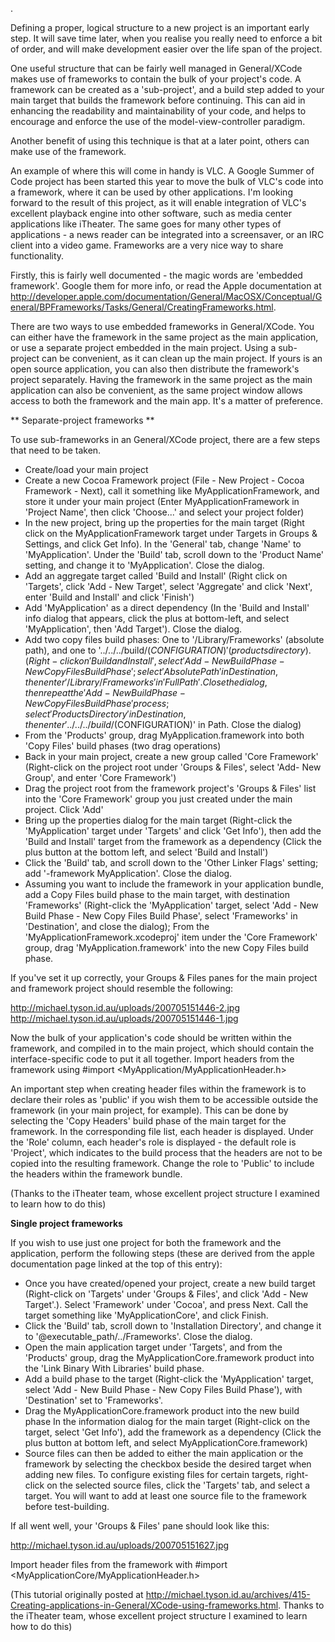 .

Defining a proper, logical structure to a new project is an important early step. It will save time later, when you realise you really need to enforce a bit of order, and will make development easier over the life span of the project.

One useful structure that can be fairly well managed in General/XCode makes use of frameworks to contain the bulk of your project's code. A framework can be created as a 'sub-project', and a build step added to your main target that builds the framework before continuing. This can aid in enhancing the readability and maintainability of your code, and helps to encourage and enforce the use of the model-view-controller paradigm.

Another benefit of using this technique is that at a later point, others can make use of the framework.

An example of where this will come in handy is VLC. A Google Summer of Code project has been started this year to move the bulk of VLC's code into a framework, where it can be used by other applications. I'm looking forward to the result of this project, as it will enable integration of VLC's excellent playback engine into other software, such as media center applications like iTheater. 
The same goes for many other types of applications - a news reader can be integrated into a screensaver, or an IRC client into a video game. Frameworks are a very nice way to share functionality.

Firstly, this is fairly well documented - the magic words are 'embedded framework'. Google them for more info, or read the Apple documentation at http://developer.apple.com/documentation/General/MacOSX/Conceptual/General/BPFrameworks/Tasks/General/CreatingFrameworks.html.

There are two ways to use embedded frameworks in General/XCode. You can either have the framework in the same project as the main application, or use a separate project embedded in the main project. Using a sub-project can be convenient, as it can clean up the main project. If yours is an open source application, you can also then distribute the framework's project separately. Having the framework in the same project as the main application can also be convenient, as the same project window allows access to both the framework and the main app. It's a matter of preference.

**
Separate-project frameworks
**

To use sub-frameworks in an General/XCode project, there are a few steps that need to be taken.


* Create/load your main project
* Create a new Cocoa Framework project (File - New Project - Cocoa Framework - Next), call it something like M<nowiki/>yApplicationFramework, and store it under your main project (Enter M<nowiki/>yApplicationFramework in 'Project Name', then click 'Choose...' and select your project folder)
* In the new project, bring up the properties for the main target (Right click on the M<nowiki/>yApplicationFramework target under Targets in Groups & Settings, and click Get Info). In the 'General' tab, change 'Name' to 'M<nowiki/>yApplication'. Under the 'Build' tab, scroll down to the 'Product Name' setting, and change it to 'M<nowiki/>yApplication'. Close the dialog.
* Add an aggregate target called 'Build and Install' (Right click on 'Targets', click 'Add - New Target', select 'Aggregate' and click 'Next', enter 'Build and Install' and click 'Finish')
* Add 'M<nowiki/>yApplication' as a direct dependency (In the 'Build and Install' info dialog that appears, click the plus at bottom-left, and select 'M<nowiki/>yApplication', then 'Add Target'). Close the dialog.
* Add two copy files build phases: One to '/Library/Frameworks' (absolute path), and one to '../../../build/$(CONFIGURATION)' (products directory). (Right-click on 'Build and Install', select 'Add - New Build Phase - New Copy Files Build Phase'; select 'Absolute Path' in Destination, then enter '/Library/Frameworks' in 'Full Path'. Close the dialog, then repeat the 'Add - New Build Phase - New Copy Files Build Phase' process; select 'Products Directory' in Destination, then enter '../../../build/$(CONFIGURATION)' in Path. Close the dialog)
* From the 'Products' group, drag M<nowiki/>yApplication.framework into both 'Copy Files' build phases (two drag operations)
* Back in your main project, create a new group called 'Core Framework' (Right-click on the project root under 'Groups & Files', select 'Add- New Group', and enter 'Core Framework')
* Drag the project root from the framework project's 'Groups & Files' list into the 'Core Framework' group you just created under the main project. Click 'Add'
* Bring up the properties dialog for the main target (Right-click the 'M<nowiki/>yApplication' target under 'Targets' and click 'Get Info'), then add the 'Build and Install' target from the framework as a dependency (Click the plus button at the bottom left, and select 'Build and Install')
* Click the 'Build' tab, and scroll down to the 'Other Linker Flags' setting; add '-framework M<nowiki/>yApplication'. Close the dialog.
* Assuming you want to include the framework in your application bundle, add a Copy Files build phase to the main target, with destination 'Frameworks' (Right-click the 'M<nowiki/>yApplication' target, select 'Add - New Build Phase - New Copy Files Build Phase', select 'Frameworks' in 'Destination', and close the dialog); From the 'M<nowiki/>yApplicationFramework.xcodeproj' item under the 'Core Framework' group, drag 'M<nowiki/>yApplication.framework' into the new Copy Files build phase.


If you've set it up correctly, your Groups & Files panes for the main project and framework project should resemble the following:

http://michael.tyson.id.au/uploads/200705151446-2.jpg
http://michael.tyson.id.au/uploads/200705151446-1.jpg
 
Now the bulk of your application's code should be written within the framework, and compiled in to the main project, which should contain the interface-specific code to put it all together. Import headers from the framework using     #import <M<nowiki/>yApplication/M<nowiki/>yApplicationHeader.h>

An important step when creating header files within the framework is to declare their roles as 'public' if you wish them to be accessible outside the framework (in your main project, for example). This can be done by selecting the 'Copy Headers' build phase of the main target for the framework. In the corresponding file list, each header is displayed. Under the 'Role' column, each header's role is displayed - the default role is 'Project', which indicates to the build process that the headers are not to be copied into the resulting framework. Change the role to 'Public' to include the headers within the framework bundle.

(Thanks to the iTheater team, whose excellent project structure I examined to learn how to do this)

**Single project frameworks**

If you wish to use just one project for both the framework and the application, perform the following steps (these are derived from the apple documentation page linked at the top of this entry):


* Once you have created/opened your project, create a new build target (Right-click on 'Targets' under 'Groups & Files', and click 'Add - New Target'.). Select 'Framework' under 'Cocoa', and press Next. Call the target something like 'M<nowiki/>yApplicationCore', and click Finish.
* Click the 'Build' tab, scroll down to 'Installation Directory', and change it to '@executable_path/../Frameworks'. Close the dialog.
* Open the main application target under 'Targets', and from the 'Products' group, drag the M<nowiki/>yApplicationCore.framework product into the 'Link Binary With Libraries' build phase.
* Add a build phase to the target (Right-click the 'M<nowiki/>yApplication' target, select 'Add - New Build Phase - New Copy Files Build Phase'), with 'Destination' set to 'Frameworks'.
* Drag the M<nowiki/>yApplicationCore.framework product into the new build phase
In the information dialog for the main target (Right-click on the target, select 'Get Info'), add the framework as a dependency (Click the plus button at bottom left, and select M<nowiki/>yApplicationCore.framework)
* Source files can then be added to either the main application or the framework by selecting the checkbox beside the desired target when adding new files. To configure existing files for certain targets, right-click on the selected source files, click the 'Targets' tab, and select a target. You will want to add at least one source file to the framework before test-building.


If all went well, your 'Groups & Files' pane should look like this:

http://michael.tyson.id.au/uploads/200705151627.jpg

Import header files from the framework with     #import <M<nowiki/>yApplicationCore/M<nowiki/>yApplicationHeader.h>

(This tutorial originally posted at http://michael.tyson.id.au/archives/415-Creating-applications-in-General/XCode-using-frameworks.html.  Thanks to the iTheater team, whose excellent project structure I examined to learn how to do this)